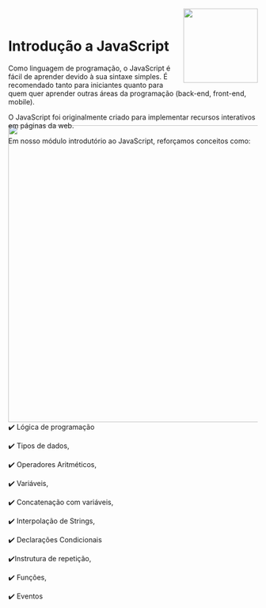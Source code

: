 <img align="right" width="150px" style="margin-top:-20px" src="https://user-images.githubusercontent.com/73598764/199052681-dd1d24e7-7024-4388-afd7-97476beabbb3.png">

# Introdução a JavaScript          

Como linguagem de programação, o JavaScript é fácil de aprender devido à sua sintaxe simples. É recomendado tanto para iniciantes quanto para quem quer aprender outras áreas da programação (back-end, front-end, mobile).

O JavaScript foi originalmente criado para implementar recursos interativos em páginas da web.

Em nosso módulo introdutório ao JavaScript, reforçamos conceitos como:
<img align="right" width="600px" style="margin-top:-40px" src="https://user-images.githubusercontent.com/117736787/205658077-b0c47f45-e723-4beb-ba4e-14852d5cedaa.png">

<div display="inline-block">
 <p align="left">✔️ Lógica de programação</p>
 <p align="left">✔️ Tipos de dados,</p>
 <p align="left">✔️ Operadores Aritméticos,</p>
 <p align="left">✔️ Variáveis,</p>
 <p align="left">✔️ Concatenação com variáveis,</p>
 <p align="left">✔️ Interpolação de Strings,</p>
 <p align="left">✔️ Declarações Condicionais</p>
  <p align="left">✔️Instrutura de repetição,</p>
 <p align="left">✔️ Funções,</p>
 <p align="left">✔️ Eventos</p>
</div>









